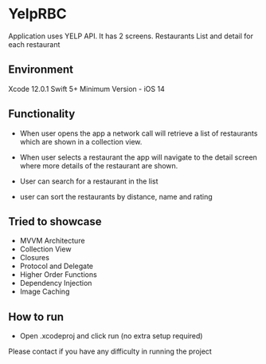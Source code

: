 # YelpRBC

Application uses YELP API. It has 2 screens. Restaurants List and detail for each restaurant

## Environment
Xcode 12.0.1
Swift 5+
Minimum Version - iOS 14

## Functionality

- When user opens the app a network call will retrieve a list of restaurants which are shown in a collection view.

- When user selects a restaurant the app will navigate to the detail screen where more details of the restaurant are shown.

- User can search for a restaurant in the list

- user can sort the restaurants by distance, name and rating

## Tried to showcase

- MVVM Architecture
- Collection View
- Closures
- Protocol and Delegate
- Higher Order Functions
- Dependency Injection
- Image Caching


## How to run

 - Open .xcodeproj and click run (no extra setup required) 

Please contact if you have any difficulty in running the project
